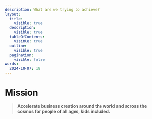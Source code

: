 ```yaml
---
description: What are we trying to achieve?
layout:
  title:
    visible: true
  description:
    visible: true
  tableOfContents:
    visible: true
  outline:
    visible: true
  pagination:
    visible: false
words:
  2024-10-07: 18
---
```


# Mission

> **Accelerate business creation around the world and across the cosmos for people of all ages, kids included.**

